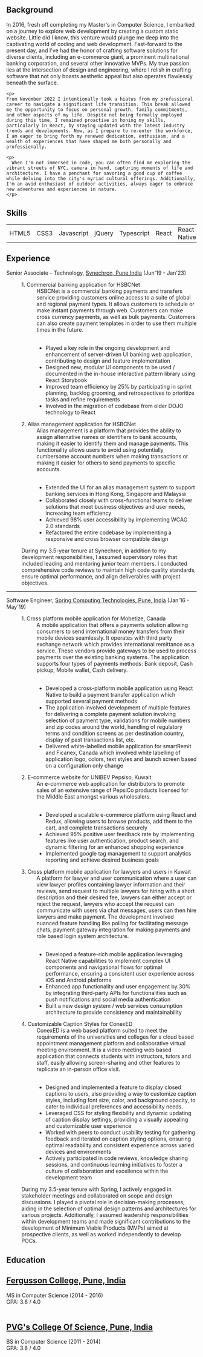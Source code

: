 <section id="about" class="about">
  <h1>Background</h1>
    <p>
      In 2016, fresh off completing my Master's in Computer Science, I embarked on a journey to explore web development by creating a custom static website. Little did I know, this venture would plunge me deep into the captivating world of coding and web development. Fast-forward to the present day, and I've had the honor of crafting software solutions for diverse clients, including an e-commerce giant, a prominent multinational banking corporation, and several other innovative MVPs. My true passion lies at the intersection of design and engineering, where I relish in crafting software that not only boasts aesthetic appeal but also operates flawlessly beneath the surface.
    </p>
    
    <p>
    From November 2022 I intentionally took a hiatus from my professional career to navigate a significant life transition. This break allowed me the opportunity to focus on personal growth, family commitments, and other aspects of my life. Despite not being formally employed during this time, I remained proactive in honing my skills, particularly in React, by staying updated with the latest industry trends and developments. Now, as I prepare to re-enter the workforce, I am eager to bring forth my renewed dedication, enthusiasm, and a wealth of experiences that have shaped me both personally and professionally.
  </p>

    <p>
      When I'm not immersed in code, you can often find me exploring the vibrant streets of NYC, camera in hand, capturing moments of life and architecture. I have a penchant for savoring a good cup of coffee while delving into the city's myriad cultural offerings. Additionally, I'm an avid enthusiast of outdoor activities, always eager to embrace new adventures and experiences in nature.
    </p>

</section>

<section id="skills" class="skills">
  <h1>Skills</h1>
  <table>
    <tbody>
      <tr>
        <td>HTML5</td>
        <td>CSS3</td>
        <td>Javascript</td>
        <td>jQuery</td>
        <td>Typescript</td>
        <td>React</td>
        <td>React Native</td>
        <td>Redux</td>
        <td>React Router</td>
        <td>Storybook</td>
        <td>Tailwind CSS</td>
        <td>Vite</td>
        <td>Webpack</td>
        <td>Jest</td>
        <td>CSS Flexbox</td>
        <td>Bootstrap</td>
      </tr>
    </tbody>
  </table>
</section>

<section id="experience" class="experience">
 <h1>Experience</h1>

  <dl>
    <dt class="experience-title">Senior Associate - Technology, <a href="https://www.synechron.com/" target="_blank">Synechron, Pune India</a> (Jun'19 - Jan'23)
    </dt>
    <dd>
      <dl>
        <dt>1. Commercial banking application for HSBCNet</dt>
        <dd>
          HSBCNet is a commercial banking payments and transfers service providing customers online access to a suite of global and regional payment types. It allows customers to schedule or make instant payments through web. Customers can make cross currency payments, as well as bulk payments. Customers can also create payment templates in order to use them multiple times in the future.
          <br><br>
          <ul>
            <li>Played a key role in the ongoing development and enhancement of server-driven UI banking web application, contributing to design and feature implementation</li>
            <li>Designed new, modular UI components to be used / documented in the in-house interactive pattern library using React Storybook</li>
            <li>Improved team efficiency by 25% by participating in sprint planning, backlog grooming, and retrospectives to prioritize tasks and refine requirements</li>
            <li>Involved in the migration of codebase from older DOJO technology to React</li>
          </ul>
        </dd>
        <dt>2. Alias management application for HSBCNet</dt>
        <dd>
          Alias management is a platform that provides the ability to assign alternative names or identifiers to bank accounts, making it easier to identify them and manage payments. This functionality allows users to avoid using potentially cumbersome account numbers when making transactions or making it easier for others to send payments to specific accounts.
          <br><br>
          <ul>
            <li>Extended the UI for an alias management system to support banking services in Hong Kong, Singapore and Malaysia</li>
            <li>Collaborated closely with cross-functional teams to deliver solutions that meet business objectives and user needs, increasing team efficiency</li>
            <li>Achieved 98% user accessibility by implementing WCAG 2.0 standards</li>
            <li>Refactored the entire codebase by implementing a responsive and cross browser compatible design</li>
          </ul>
        </dd>
      </dl>
      <span class="experience-summary">
        During my 3.5-year tenure at Synechron, in addition to my development responsibilities, I assumed supervisory roles that included leading and mentoring junior team members. I conducted comprehensive code reviews to maintain high code quality standards, ensure optimal performance, and align deliverables with project objectives.
      </span>
    </dd>
    <hr />
    <dt class="experience-title">Software Engineer, <a href="https://springct.net/" target="_blank">Spring Computing Technologies, Pune, India</a> (Jan'16 - May'19)
    </dt>
    <dd>
      <dl>
        <dt>1. Cross platform mobile application for Mobetize, Canada</dt>
        <dd>
          A mobile application that offers a payments solution allowing consumers to send international money transfers from their mobile devices seamlessly. It operates with third party exchange network which provides international remittance as a service. These vendors provide gateways to be used to process payments over the existing banking systems. The application supports four types of payments methods: Bank deposit, Cash pickup, Mobile wallet, Cash delivery.
          <br><br>
          <ul>
            <li>Developed a cross-platform mobile application using React Native to build a payment transfer application which supported several payment methods</li>
            <li>The application involved development of multiple features for delivering a complete payment solution involving selection of payment type, validations for mobile numbers and zip codes around the world, handling of regulatory terms and condition screens as per destination country, display of past transactions list, etc. </li>
            <li>Delivered white-labelled mobile application for smartRemit and Ficanex, Canada which involved white labelling of application logo, colors, text styles and launch screen based on a configuration only change </li>
          </ul>
        </dd>
        <dt>2. E-commerce website for UNIBEV Pepsiso, Kuwait</dt>
        <dd>
          An e-commerce web application for distributors to promote sales of an extensive range of PepsiCo products licensed for the Middle East amongst various wholesalers.
          <br><br>
          <ul>
            <li>Developed a scalable e-commerce platform using React and Redux, allowing users to browse products, add them to the cart, and complete transactions securely</li>
            <li>Achieved 95% positive user feedback rate by implementing features like user authentication, product search, and dynamic filtering for an enhanced shopping experience</li>
            <li>Implemented google tag management to support analytics reporting and achieve desired business goals</li>
          </ul>
        </dd>
        <dt>3. Cross platform mobile application for lawyers and users in Kuwait</dt>
        <dd>
          A platform for lawyer and user communication where a user can view lawyer profiles containing lawyer information and their reviews, send request to multiple lawyers for hiring with a short description and their desired fee, lawyers can either accept or reject the request, lawyers who accept the request can communicate with users via chat messages, users can then hire lawyers and make payment. The development involved nuanced feature handling like polling for facilitating message chats, payment gateway integration for making payments and role based login system architecture.
          <br><br>
          <ul>
            <li>Developed a feature-rich mobile application leveraging React Native capabilities to implement complex UI components and navigational flows for optimal performance, ensuring a consistent user experience across iOS and Android platforms</li>
            <li>Enhanced app functionality and user engagement by 30% by integrating third-party APIs for functionalities such as push notifications and social media authentication</li>
            <li>Built a new design system / web services consumption architecture to provide consistency and maintainability</li>
          </ul>
        </dd>
        <dt>4. Customizable Caption Styles for ConexED</dt>
        <dd>
          ConexED is a web based platform suited to meet the requirements of the universities and colleges for a cloud based appointment management platform and collaborative virtual meeting environment. It is a video meeting web based application that connects students with instructors, tutors and staff, easily allowing screen-sharing and other features to replicate an in-person office visit.
          <br><br>
          <ul>
            <li>Designed and implemented a feature to display closed captions to users, also providing a way to customize caption styles, including font size, color, and background opacity, to cater to individual preferences and accessibility needs.</li>
            <li>Leveraged CSS for styling flexibility and dynamic updating of caption display settings, providing a visually appealing and customizable user experience</li>
            <li>Worked with peers to conduct usability testing for gathering feedback and iterated on caption styling options, ensuring optimal readability and consistent experience across varied devices and environments</li>
            <li>Actively participated in code reviews, knowledge sharing sessions, and continuous learning initiatives to foster a culture of collaboration and excellence within the development team</li>
          </ul>
        </dd>
      </dl>
      <span class="experience-summary">
        During my 3.5-year tenure with Spring, I actively engaged in stakeholder meetings and collaborated on scope and design discussions. I played a pivotal role in decision-making processes, aiding in the selection of optimal design patterns and architectures for various projects. Additionally, I assumed leadership responsibilities within development teams and made significant contributions to the development of Minimum Viable Products (MVPs) aimed at prospective clients, as well as worked independently to develop POCs.
      </span>
    </dd>
  </dl>
</section>
 
<section id="education" class="education">
 <h1>Education</h1>
  <h2><a href="https://www.fergusson.edu/" target="_blank">Fergusson College, Pune, India</a></h2>
  MS in Computer Science (2014 - 2016) <br /> GPA: 3.8 / 4.0
  <br /><br />
  <h2><a href="https://pvgcosc.ac.in/" target="_blank">PVG's College Of Science, Pune, India</a></h2>
  BS in Computer Science (2011 - 2014) <br /> GPA: 3.8 / 4.0
</section>
